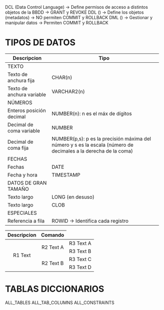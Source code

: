 DCL (Data Control Language) -> Define permisos de acceso a distintos objetos de la BBDD -> GRANT y REVOKE
DDL () -> Define los objetos (metadatos) -> NO permiten COMMIT y ROLLBACK
DML () -> Gestionar y manipular datos -> Permiten COMMIT y ROLLBACK

# TIPOS DE DATOS
| Descripcion | Tipo |
| --------- | --------- |
|TEXTO|
|Texto de anchura fija | CHAR(n)|
|Texto de anchura variable | VARCHAR2(n)|
|NÚMEROS|
|Enteros posición decimal | NUMBER(n): n es el máx de dígitos|
|Decimal de coma variable | NUMBER|
|Decimal de coma fija | NUMBER(p,s): p es la precisión máxima del número y s es la escala (número de decimales a la derecha de la coma)|
|FECHAS|
|Fechas | DATE|
|Fecha y hora | TIMESTAMP|
|DATOS DE GRAN TAMAÑO|
|Texto largo | LONG (en desuso)|
|Texto largo | CLOB|
|ESPECIALES|
|Referencia a fila | ROWID -> Identifica cada registro|

<table>
      <thead>
        <tr>
            <th>Descripcion</th>
            <th>Comando</th>
        </tr>
    </thead>
    <tbody>
        <tr>
            <td rowspan=4 align="center">R1 Text</td>
            <td rowspan=2 align="center">R2 Text A</td>
            <td align="center">R3 Text A</td>
        </tr>
        <tr>
            <td align="center">R3 Text B</td>
        </tr>
        <tr>
            <td rowspan=2 align="center">R2 Text B</td>
            <td align="center">R3 Text C</td>
        </tr>
        <tr>
            <td align="center">R3 Text D</td>
        </tr>
    </tbody>

</table>

# TABLAS DICCIONARIOS
ALL_TABLES
ALL_TAB_COLUMNS
ALL_CONSTRAINTS
